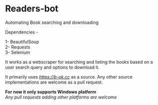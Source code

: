 # Readers-bot
Automating Book searching and downloading

Dependencies - <br/>

1- BeautifulSoup <br/>
2- Requests <br/>
3- Selenium <br/>

It works as a webscraper for searching and listing the books based on a user search query and options to download it.

It primarily uses <cite> https://b-ok.cc </cite> as a source. Any other source implementations are welcome as a pull request.

<b> For now it only supports Windows platform </b><br/>
<i> Any pull requests adding other platforms are welcome </i><br/>
